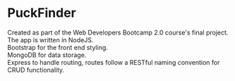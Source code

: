 # PuckFinder
Created as part of the Web Developers Bootcamp 2.0 course's final project.  
The app is written in NodeJS.  
Bootstrap for the front end styling.  
MongoDB for data storage.  
Express to handle routing, routes follow a RESTful naming convention for CRUD functionality.